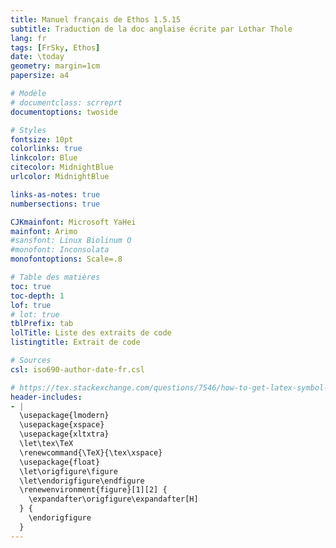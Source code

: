 ```yaml
---
title: Manuel français de Ethos 1.5.15
subtitle: Traduction de la doc anglaise écrite par Lothar Thole
lang: fr
tags: [FrSky, Ethos]
date: \today
geometry: margin=1cm
papersize: a4

# Modèle
# documentclass: scrreprt
documentoptions: twoside

# Styles
fontsize: 10pt
colorlinks: true
linkcolor: Blue
citecolor: MidnightBlue
urlcolor: MidnightBlue

links-as-notes: true
numbersections: true

CJKmainfont: Microsoft YaHei
mainfont: Arimo
#sansfont: Linux Biolinum O
#monofont: Inconsolata
monofontoptions: Scale=.8

# Table des matières
toc: true
toc-depth: 1
lof: true
# lot: true
tblPrefix: tab
lolTitle: Liste des extraits de code
listingtitle: Extrait de code

# Sources
csl: iso690-author-date-fr.csl

# https://tex.stackexchange.com/questions/7546/how-to-get-latex-symbol-in-document/7549#7549
header-includes:
- |
  \usepackage{lmodern}
  \usepackage{xspace}
  \usepackage{xltxtra}
  \let\tex\TeX
  \renewcommand{\TeX}{\tex\xspace}
  \usepackage{float}
  \let\origfigure\figure
  \let\endorigfigure\endfigure
  \renewenvironment{figure}[1][2] {
    \expandafter\origfigure\expandafter[H]
  } {
    \endorigfigure
  }
---
```


<!-- \listoflistings -->
